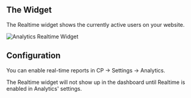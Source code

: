 ## The Widget

The Realtime widget shows the currently active users on your website.

![Analytics Realtime Widget](https://dukt.net/uploads/plugin-screenshots/analytics/3.0/analytics-realtime.gif)

## Configuration

You can enable real-time reports in CP → Settings → Analytics.

The Realtime widget will not show up in the dashboard until Realtime is enabled in Analytics' settings.